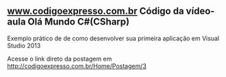 www.codigoexpresso.com.br
﻿Código da vídeo-aula Olá Mundo C#(CSharp)
---
Exemplo prático de de como desenvolver sua primeira aplicação em Visual Studio 2013

Acesse o link direto da postagem em http://codigoexpresso.com.br/Home/Postagem/3



